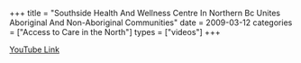 +++
title = "Southside Health And Wellness Centre In Northern Bc Unites Aboriginal And Non-Aboriginal Communities"
date = 2009-03-12
categories = ["Access to Care in the North"]
types = ["videos"]
+++

[YouTube Link](https://www.youtube.com/watch?v=9Cc1x1hLLBk)
